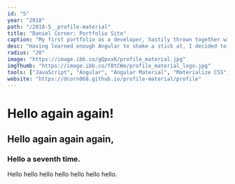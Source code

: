 ```yaml
---
id: "5"
year: "2018"
path: "/2018-5__profile-material"
title: "Daniel Corner: Portfolio Site"
caption: "My first portfolio as a developer, hastily thrown together with Angular, Angular Material, and Materialize CSS."
desc: "Having learned enough Angular to shake a stick at, I decided to explore the Google Material component libraries while whipping myself up a crude developer portfolio. <br/> Hooray!"
radius: "20"
image: "https://image.ibb.co/gQpxxK/profile_material.jpg"
imgThumb: "https://image.ibb.co/f8tCWe/profile_material_logo.jpg"
tools: ["JavaScript", "Angular", "Angular Material", "Materialize CSS", "HTML", "CSS",]
website: "https://dcorn068.github.io/profile-material/profile"
---
```


# Hello again again!

## Hello again again again,

### Hello a seventh time.

Hello hello hello hello hello hello hello.
